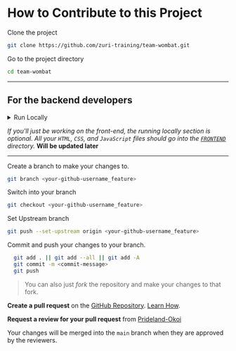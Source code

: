# How to Contribute to this Project

Clone the project

```bash
git clone https://github.com/zuri-training/team-wombat.git
```

Go to the project directory

```bash
cd team-wombat
```

---

## For the backend developers

<details><summary>Run Locally</summary>

Create a virtual environment and install needed dependencies in it

```bash
py -m venv venv
```

Activate the virtual environment

```bash
 venv/bin/activate
```

```ubuntu
virtualenv venv
```

Actiavte the virtual environtment

```ubuntu
source venv/Scripts/activate
```

Activate the virtual environment

</details>

*If you'll just be working on the front-end, the *running locally* section is optional. All your `HTML`, `CSS`, and `JavaScript` files should go into the [`FRONTEND`](https://github.com/Prideland-Okoi/Q-saveR/tree/main/FRONTEND) directory.* **Will be updated later**

---

Create a branch to make your changes to.

```bash
git branch <your-github-username_feature>
```

Switch into your branch

```bash
git checkout <your-github-username_feature>
```

Set Upstream branch

```bash
git push --set-upstream origin <your-github-username_feature>
```

Commit and push your changes to your branch.

```bash
  git add . || git add --all || git add -A
  git commit -m <commit-message>
  git push
```

> You can also just _fork_ the repository and make your changes to that fork.

**Create a pull request** on the [GitHub Repository](https://github.com/Prideland-Okoi/Q-saveR). [Learn How](https://docs.github.com/en/pull-requests/collaborating-with-pull-requests/proposing-changes-to-your-work-with-pull-requests/creating-a-pull-request).

**Request a review for your pull request** from [Prideland-Okoi](https://github.com/Prideland-Okoi)

Your changes will be merged into the `main` branch when they are approved by the reviewers.

<!-- ## Major packages used at the moment (list will be updated as we progress)

